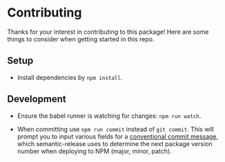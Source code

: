 # Contributing

Thanks for your interest in contributing to this package! Here are some things to consider when getting started in this repo.

## Setup

* Install dependencies by `npm install`.

## Development

* Ensure the babel runner is watching for changes: `npm run watch`.

* When committing use `npm run commit` instead of `git commit`. This will prompt you to input various fields for a [conventional commit message](https://github.com/semantic-release/semantic-release#default-commit-message-format), which semantic-release uses to determine the next package version number when deploying to NPM (major, minor, patch).
